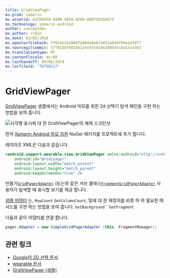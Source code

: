 ```yaml
---
title: GridViewPager
ms.prod: xamarin
ms.assetid: A1CDD5F0-049B-4DFA-A268-8A875D26A675
ms.technology: xamarin-android
author: conceptdev
ms.author: crdun
ms.date: 02/02/2018
ms.openlocfilehash: ff054b1bd9607dd0dade874453a6ddf99ea4fd77
ms.sourcegitcommit: 57f815bf0024b1afe9754c0e28054fc0a53ce302
ms.translationtype: MT
ms.contentlocale: ko-KR
ms.lasthandoff: 09/06/2019
ms.locfileid: "70758217"
---
```

# <a name="gridviewpager"></a>GridViewPager

[GridViewPager](https://docs.microsoft.com/samples/xamarin/monodroid-samples/wear-gridviewpager) 샘플에서는 Android 마모를 위한 2d 선택기 탐색 패턴을 구현 하는 방법을 보여 줍니다.

![사각형 표시에 대 한 GridViewPager의 예제 스크린샷](gridviewpager-images/gridviewpager.png)

먼저 [Xamarin Android 마모 지원](https://www.nuget.org/packages/Xamarin.Android.Wear/) NuGet 패키지를 프로젝트에 추가 합니다.

레이아웃 XML은 다음과 같습니다.

```xml
<android.support.wearable.view.GridViewPager xmlns:android="http://schemas.android.com/apk/res/android"
    android:id="@+id/pager"
    android:layout_width="match_parent"
    android:layout_height="match_parent"
    android:keepScreenOn="true" />
```

만들기[`GridPagerAdapter`](https://developer.android.com/reference/android/support/wearable/view/GridPagerAdapter.html)
(또는와 같은 서브 클래스[`FragmentGridPagerAdapter`](https://developer.android.com/reference/android/support/wearable/view/FragmentGridPagerAdapter.html)
사용자가 탐색할 때 표시할 보기를 제공 합니다.

[샘플 어댑터](https://github.com/xamarin/monodroid-samples/blob/master/wear/GridViewPager/GridViewPager/SimpleGridPagerAdapter.cs) 는, `RowCount` `GetColumnCount`, 및에 대 한 재정의를 비롯 하 여 필요한 메서드를 구현 하는 방법을 보여 줍니다. `GetBackground``GetFragment`

다음과 같이 어댑터를 연결 합니다.

```csharp
pager.Adapter = new SimpleGridPagerAdapter (this, FragmentManager);
```

## <a name="related-links"></a>관련 링크

- [Google의 2D 선택 문서](https://developer.android.com/training/wearables/ui/2d-picker.html)
- [wearable 문서](https://developer.android.com/reference/android/support/wearable/view/package-summary.html)
- [GridViewPager (샘플)](https://docs.microsoft.com/samples/xamarin/monodroid-samples/wear-gridviewpager)

